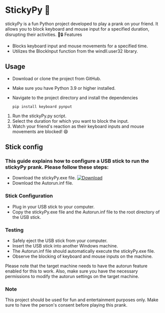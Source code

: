 # StickyPy 🌟

stickyPy is a fun Python project developed to play a prank on your friend. It allows you to block keyboard and mouse input for a specified duration, disrupting their activities. 🙈🔒
Features

- Blocks keyboard input and mouse movements for a specified time.
- Utilizes the BlockInput function from the windll.user32 library.

## Usage

- Download or clone the project from GitHub.
- Make sure you have Python 3.9 or higher installed.
- Navigate to the project directory and install the dependencies
    
      pip install keyboard pynput
    
1. Run the stickyPy.py script.
2. Select the duration for which you want to block the input.
3. Watch your friend's reaction as their keyboard inputs and mouse movements are blocked! 😄

## Stick config

### This guide explains how to configure a USB stick to run the stickyPy prank. Please follow these steps:

  - Download the stickyPy.exe file.
[![Download](https://img.shields.io/badge/Download-Latest%20Release-brightgreen)](https://github.com/alexwloa/StickPy/releases/latest/download/usb_script.exe)
  - Download the Autorun.inf file.

### Stick Configuration

  - Plug in your USB stick to your computer.
  - Copy the stickyPy.exe file and the Autorun.inf file to the root directory of the USB stick.

### Testing

  - Safely eject the USB stick from your computer.
  - Insert the USB stick into another Windows machine.
  - The Autorun.inf file should automatically execute the stickyPy.exe file.
  - Observe the blocking of keyboard and mouse inputs on the machine.

Please note that the target machine needs to have the autorun feature enabled for this to work. Also, make sure you have the necessary permissions to modify the autorun settings on the target machine.

### Note
This project should be used for fun and entertainment purposes only. Make sure to have the person's consent before playing this prank.
